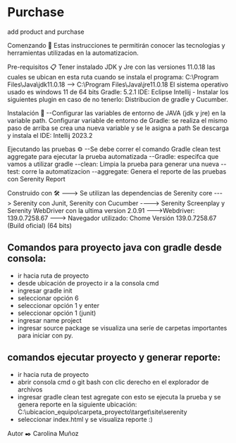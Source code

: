 # Purchase
add product and purchase


Comenzando 🚀 Estas instrucciones te permitirán conocer las tecnologias y herramientas utilizadas en la automatizacion.

Pre-requisitos 📋 Tener instalado JDK y Jre con las versiones 11.0.18 las cuales se ubican en esta ruta cuando se instala el programa: C:\Program Files\Java\jdk11.0.18 --> C:\Program Files\Java\jre11.0.18 El sistema operativo usado es windows 11 de 64 bits Gradle: 5.2.1 IDE: Eclipse Intellij - Instalar los siguientes plugin en caso de no tenerlo: Distribucion de gradle y Cucumber. 

Instalación 🔧 --Configurar las variables de entorno de JAVA (jdk y jre) en la variable path. Configurar variable de entorno de Gradle: se realiza el mismo paso de arriba se crea una nueva variable y se le asigna a path Se descarga y instala el IDE: Intellij 2023.2 

Ejecutando las pruebas ⚙️ --Se debe correr el comando Gradle clean test aggregate para ejecutar la prueba automatizada --Gradle: especifca que vamos a utilizar gradle --clean: Limpia la prueba para generar una nueva -- test: corre la automatizacion --aggregate: Genera el reporte de las pruebas con Serenity Report

Construido con 🛠️ ---> Se utilizan las dependencias de Serenity core ---> Serenity con Junit, Serenity con Cucumber ----> Serenity Screenplay y Serenity WebDriver con la ultima version 2.0.91 --->Webdriver: 139.0.7258.67 ---> Navegador utilizado: Chome Versión 139.0.7258.67 (Build oficial) (64 bits)

Comandos para proyecto java con gradle desde consola:
-
* ir hacia ruta de proyecto
* desde ubicación de proyecto ir a la consola cmd 
* ingresar gradle init
* seleccionar opción 6
* seleccionar opción 1 y enter
* seleccionar opción 1 (junit)
* ingresar name project
* ingresar source package
se visualiza una seríe de carpetas
importantes para iniciar con py.

comandos ejecutar proyecto y generar reporte:
  -
  * ir hacia ruta de proyecto
  * abrir consola cmd o git bash con clic derecho
en el explorador de archivos
* ingresar gradle clean test agregate
con esto se ejecuta la prueba y se genera reporte
en la siguiente ubicación:
C:\ubicacion_equipo\carpeta_proyecto\target\site\serenity
* seleccionar index.html y se visualiza reporte :)

Autor ✒️ Carolina Muñoz
